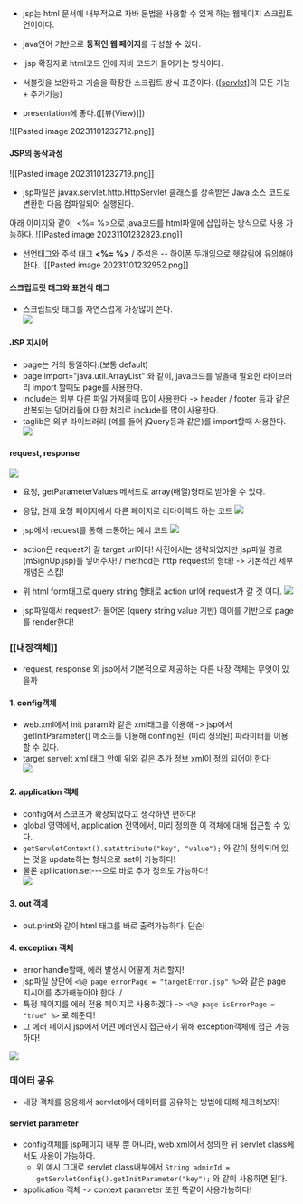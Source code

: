 - jsp는 html 문서에 내부적으로 자바 문법을 사용할 수 있게 하는 웹페이지 스크립트 언어이다.
- java언어 기반으로 **동적인 웹 페이지**를 구성할 수 있다.

- .jsp 확장자로 html코드 안에 자바 코드가 들어가는 방식이다.
- 서블릿을 보완하고 기술을 확장한 스크립트 방식 표준이다. ([[servlet]](서블릿)의 모든 기능 + 추가기능)
- presentation에 좋다.([[뷰(View)]])

![[Pasted image 20231101232712.png]]

####  JSP의 동작과정
![[Pasted image 20231101232719.png]]
- jsp파일은 javax.servlet.http.HttpServlet 클래스를 상속받은 Java 소스 코드로 변환한 다음 컴파일되어 실행된다.

아래 이미지와 같이  <%= %>으로 java코드를 html파일에 삽입하는 방식으로 사용 가능하다.
![[Pasted image 20231101232823.png]]

- 선언태그와 주석 태그 **<%= %>** / 주석은 -- 하이폰 두개임으로 헷갈림에 유의해야 한다.
![[Pasted image 20231101232952.png]]


#### 스크립트릿 태그와 표현식 태그
- 스크립트릿 태그를 자연스럽게 가장많이 쓴다.  
![](https://velog.velcdn.com/images%2Fqlgks1%2Fpost%2F1b97d7b0-8677-4fa0-91be-3541fd07b7c6%2Fimage.png)

#### JSP 지시어
- page는 거의 동일하다.(보통 default)
- page import="java.util.ArrayList" 와 같이, java코드를 넣을때 필요한 라이브러리 import 할때도 page를 사용한다.
- include는 외부 다른 파일 가져올때 많이 사용한다 -> header / footer 등과 같은 반복되는 덩어리들에 대한 처리로 include를 많이 사용한다.
- taglib은 외부 라이브러리 (예를 들어 jQuery등과 같은)를 import할때 사용한다.
![](https://velog.velcdn.com/images%2Fqlgks1%2Fpost%2Fc24e16a8-54ae-48da-8ab4-559b673556a0%2Fimage.png)

#### request, response
![](https://velog.velcdn.com/images%2Fqlgks1%2Fpost%2F27818b7f-027a-450b-87ac-ee308805a9aa%2Fimage.png)
- 요청, getParameterValues 메서드로 array(배열)형태로 받아올 수 있다.

- 응답, 현제 요청 페이지에서 다른 페이지로 리다이렉트 하는 코드
![](https://velog.velcdn.com/images%2Fqlgks1%2Fpost%2Feebd26cc-e68c-4e6c-b397-68c08cf290c5%2Fimage.png)


- jsp에서 request를 통해 소통하는 예시 코드
![](https://velog.velcdn.com/images%2Fqlgks1%2Fpost%2F257e762e-eec0-4acb-bab4-4a4cb18f1bce%2Fimage.png)

- action은 request가 갈 target url이다! 사진에서는 생략되었지만 jsp파일 경로 (mSignUp.jsp)를 넣어주자! / method는 http request의 형태! -> 기본적인 세부 개념은 스킵!
- 위 html form태그로 query string 형태로 action url에 request가 갈 것 이다.
![](https://velog.velcdn.com/images%2Fqlgks1%2Fpost%2Ffb3b7c0c-1aa9-4916-b98c-b51f5ba6622d%2Fimage.png)

- jsp파일에서 request가 들어온 (query string value 기반) 데이를 기반으로 page를 render한다!

### [[내장객체]]

- request, response 외 jsp에서 기본적으로 제공하는 다른 내장 객체는 무엇이 있을까

#### 1. config객체

- web.xml에서 init param와 같은 xml태그를 이용해 -> jsp에서 getInitParameter() 메소드를 이용해 confing된, (미리 정의된) 파라미터를 이용할 수 있다.
- target servelt xml 태그 안에 위와 같은 추가 정보 xml이 정의 되어야 한다!  
    ![](https://velog.velcdn.com/images%2Fqlgks1%2Fpost%2Fc57b4fbd-786f-4140-a1ba-ba5c4ed89b59%2Fimage.png)

#### 2. application 객체

- config에서 스코프가 확장되었다고 생각하면 편하다!
- global 영역에서, application 전역에서, 미리 정의한 이 객체에 대해 접근할 수 있다.
- `getServletContext().setAttribute("key", "value");` 와 같이 정의되어 있는 것을 update하는 형식으로 set이 가능하다!
- 물론 apllication.set---으로 바로 추가 정의도 가능하다!  
    ![](https://velog.velcdn.com/images%2Fqlgks1%2Fpost%2F71c8c85e-ab86-484d-be28-ffd36ef93021%2Fimage.png)

#### 3. out 객체

- out.print와 같이 html 태그를 바로 출력가능하다. 단순!

#### 4. exception 객체

- error handle할때, 에러 발생시 어떻게 처리할지!
- jsp파일 상단에 `<%@ page errorPage = "targetError.jsp" %>`와 같은 page 지시어를 추가해놓아야 한다. /
- 특정 페이지를 에러 전용 페이지로 사용하겠다 -> `<%@ page isErrorPage = "true" %>` 로 해준다!
- 그 에러 페이지 jsp에서 어떤 에러인지 접근하기 위해 exception객체에 접근 가능하다!

![](https://velog.velcdn.com/images%2Fqlgks1%2Fpost%2F0abb4ce5-45bc-46ac-851c-39bdbb494f5c%2Fimage.png)

### 데이터 공유

- 내장 객체를 응용해서 servlet에서 데이터를 공유하는 방법에 대해 체크해보자!

#### servlet parameter

- config객체를 jsp페이지 내부 뿐 아니라, web.xml에서 정의한 뒤 servlet class에서도 사용이 가능하다.
    - 위 예시 그대로 servlet class내부에서 `String adminId = getServletConfig().getInitParameter("key");` 와 같이 사용하면 된다.
- application 객체 -> context parameter 또한 똑같이 사용가능하다!